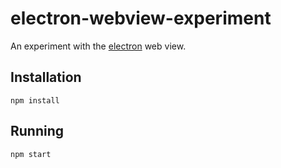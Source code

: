 # electron-webview-experiment

An experiment with the [electron](http://electron.atom.io) web view. 

## Installation

```
npm install
```

## Running

```
npm start
```